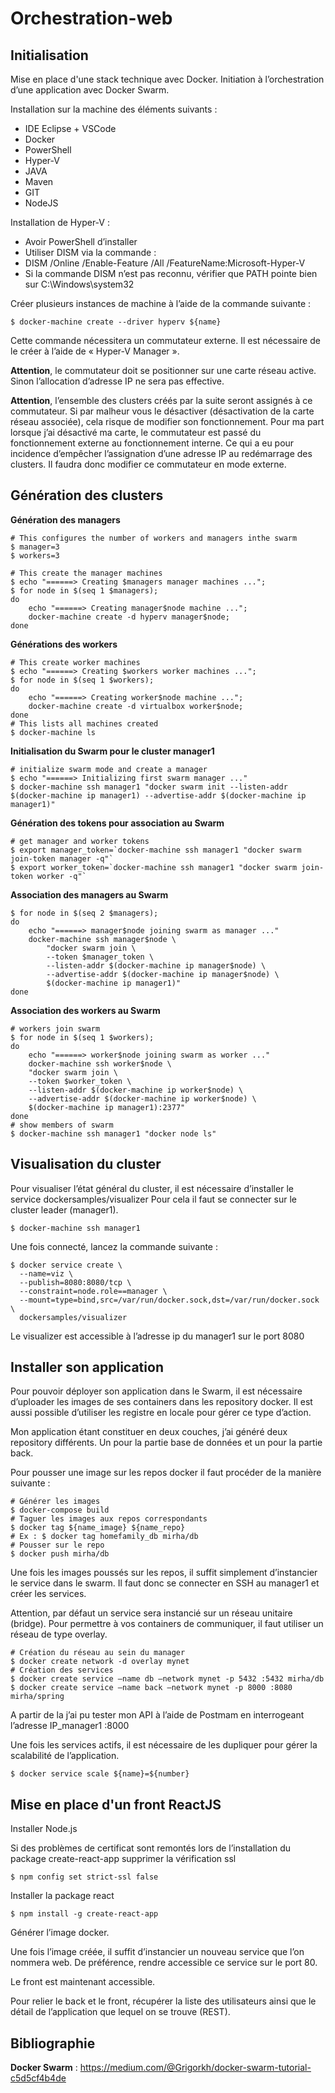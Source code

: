 # Orchestration-web

## Initialisation

Mise en place d'une stack technique avec Docker.
Initiation à l’orchestration d’une application avec Docker Swarm.

Installation sur la machine des éléments suivants :
- IDE Eclipse + VSCode
- Docker
- PowerShell
- Hyper-V
- JAVA
- Maven
- GIT
- NodeJS

Installation de Hyper-V :
- Avoir PowerShell d’installer
- Utiliser DISM via la commande :
- DISM /Online /Enable-Feature /All /FeatureName:Microsoft-Hyper-V
- Si la commande DISM n’est pas reconnu, vérifier que PATH pointe bien sur C:\Windows\system32

Créer plusieurs instances de machine à l’aide de la commande suivante :
```
$ docker-machine create --driver hyperv ${name}
```

Cette commande nécessitera un commutateur externe. Il est nécessaire de le créer à l’aide de « Hyper-V Manager ». 

**Attention**, le commutateur doit se positionner sur une carte réseau active. Sinon l’allocation d’adresse IP ne sera pas effective.

**Attention**, l’ensemble des clusters créés par la suite seront assignés à ce commutateur. Si par malheur vous le désactiver (désactivation de la carte réseau associée), cela risque de modifier son fonctionnement. Pour ma part lorsque j’ai désactivé ma carte, le commutateur est passé du fonctionnement externe au fonctionnement interne. Ce qui a eu pour incidence d’empêcher l’assignation d’une adresse IP au redémarrage des clusters. Il faudra donc modifier ce commutateur en mode externe.

## Génération des clusters

**Génération des managers**
```
# This configures the number of workers and managers inthe swarm 
$ manager=3
$ workers=3
```

```
# This create the manager machines
$ echo "======> Creating $managers manager machines ...";
$ for node in $(seq 1 $managers);
do
	echo "======> Creating manager$node machine ...";
	docker-machine create -d hyperv manager$node;
done
```

**Générations des workers**
```
# This create worker machines
$ echo "======> Creating $workers worker machines ...";
$ for node in $(seq 1 $workers);
do
	echo "======> Creating worker$node machine ...";
	docker-machine create -d virtualbox worker$node;
done
# This lists all machines created
$ docker-machine ls
```

**Initialisation du Swarm pour le cluster manager1**
```
# initialize swarm mode and create a manager
$ echo "======> Initializing first swarm manager ..."
$ docker-machine ssh manager1 "docker swarm init --listen-addr $(docker-machine ip manager1) --advertise-addr $(docker-machine ip manager1)"
```

**Génération des tokens pour association au Swarm**
```
# get manager and worker tokens
$ export manager_token=`docker-machine ssh manager1 "docker swarm join-token manager -q"`
$ export worker_token=`docker-machine ssh manager1 "docker swarm join-token worker -q"`
```

**Association des managers au Swarm**
```
$ for node in $(seq 2 $managers);
do
	echo "======> manager$node joining swarm as manager ..."
	docker-machine ssh manager$node \
		"docker swarm join \
		--token $manager_token \
		--listen-addr $(docker-machine ip manager$node) \
		--advertise-addr $(docker-machine ip manager$node) \
		$(docker-machine ip manager1)"
done
```

**Association des workers au Swarm**
```
# workers join swarm
$ for node in $(seq 1 $workers);
do
	echo "======> worker$node joining swarm as worker ..."
	docker-machine ssh worker$node \
	"docker swarm join \
	--token $worker_token \
	--listen-addr $(docker-machine ip worker$node) \
	--advertise-addr $(docker-machine ip worker$node) \
	$(docker-machine ip manager1):2377"
done
# show members of swarm
$ docker-machine ssh manager1 "docker node ls"
```

## Visualisation du cluster
Pour visualiser l’état général du cluster, il est nécessaire d’installer le service dockersamples/visualizer
Pour cela il faut se connecter sur le cluster leader (manager1).
```
$ docker-machine ssh manager1
```
Une fois connecté, lancez la commande suivante :
```
$ docker service create \
  --name=viz \
  --publish=8080:8080/tcp \
  --constraint=node.role==manager \
  --mount=type=bind,src=/var/run/docker.sock,dst=/var/run/docker.sock \
  dockersamples/visualizer
```
Le visualizer est accessible à l’adresse ip du manager1 sur le port 8080

## Installer son application
Pour pouvoir déployer son application dans le Swarm, il est nécessaire d’uploader les images de ses containers dans les repository docker. Il est aussi possible d’utiliser les registre en locale pour gérer ce type d’action.

Mon application étant constituer en deux couches, j’ai généré deux repository différents. Un pour la partie base de données et un pour la partie back.

Pour pousser une image sur les repos docker il faut procéder de la manière suivante :
```
# Générer les images
$ docker-compose build
# Taguer les images aux repos correspondants
$ docker tag ${name_image} ${name_repo}
# Ex : $ docker tag homefamily_db mirha/db
# Pousser sur le repo
$ docker push mirha/db
```

Une fois les images poussés sur les repos, il suffit simplement d’instancier le service dans le swarm. Il faut donc se connecter en SSH au manager1 et créer les services.

Attention, par défaut un service sera instancié sur un réseau unitaire (bridge). Pour permettre à vos containers de communiquer, il faut utiliser un réseau de type overlay.

```
# Création du réseau au sein du manager
$ docker create network -d overlay mynet
# Création des services
$ docker create service –name db –network mynet -p 5432 :5432 mirha/db
$ docker create service –name back –network mynet -p 8000 :8080 mirha/spring
```

A partir de la j’ai pu tester mon API à l’aide de Postmam en interrogeant l’adresse IP_manager1 :8000

Une fois les services actifs, il est nécessaire de les dupliquer pour gérer la scalabilité de l’application.
```
$ docker service scale ${name}=${number}
```

## Mise en place d'un front ReactJS
Installer Node.js

Si des problèmes de certificat sont remontés lors de l’installation du package create-react-app supprimer la vérification ssl
```
$ npm config set strict-ssl false
```
Installer la package react
```
$ npm install -g create-react-app
```
Générer l’image docker.

Une fois l’image créée, il suffit d’instancier un nouveau service que l’on nommera web. De préférence, rendre accessible ce service sur le port 80.

Le front est maintenant accessible.

Pour relier le back et le front, récupérer la liste des utilisateurs ainsi que le détail de l’application que lequel on se trouve (REST).

## Bibliographie
**Docker Swarm** : https://medium.com/@Grigorkh/docker-swarm-tutorial-c5d5cf4b4de
